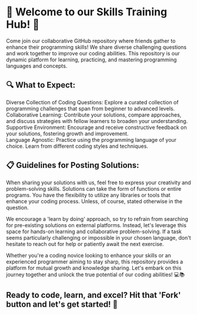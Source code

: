 # 🚀 Welcome to our Skills Training Hub! 🤖

Come join our collaborative GitHub repository where friends gather to enhance their programming skills! We share diverse challenging questions and work together to improve our coding abilities. This repository is our dynamic platform for learning, practicing, and mastering programming languages and concepts.

## 🔍 What to Expect:

Diverse Collection of Coding Questions: Explore a curated collection of programming challenges that span from beginner to advanced levels.  
Collaborative Learning: Contribute your solutions, compare approaches, and discuss strategies with fellow learners to broaden your understanding.  
Supportive Environment: Encourage and receive constructive feedback on your solutions, fostering growth and improvement.  
Language Agnostic: Practice using the programming language of your choice. Learn from different coding styles and techniques.  

## 📋 Guidelines for Posting Solutions:

When sharing your solutions with us, feel free to express your creativity and problem-solving skills. Solutions can take the form of functions or entire programs. You have the flexibility to utilize any libraries or tools that enhance your coding process. Unless, of course, stated otherwise in the question.

We encourage a 'learn by doing' approach, so try to refrain from searching for pre-existing solutions on external platforms. Instead, let's leverage this space for hands-on learning and collaborative problem-solving. If a task seems particularly challenging or impossible in your chosen language, don't hesitate to reach out for help or patiently await the next exercise.



Whether you're a coding novice looking to enhance your skills or an experienced programmer aiming to stay sharp, this repository provides a platform for mutual growth and knowledge sharing. Let's embark on this journey together and unlock the true potential of our coding abilities! 💻📚

## Ready to code, learn, and excel? Hit that **'Fork'** button and let's get started! 🌟







